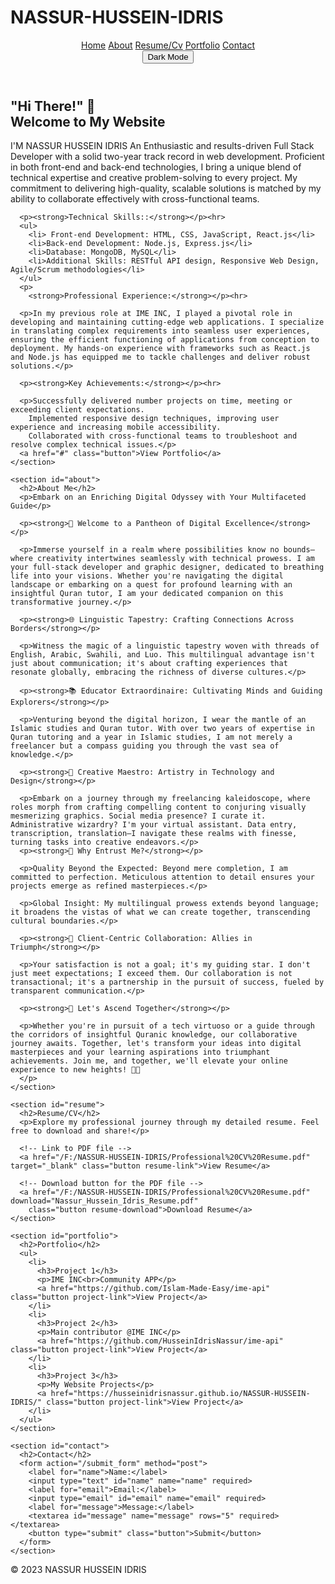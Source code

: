# NASSUR-HUSSEIN-IDRIS
<!DOCTYPE html>
<html lang="en">

<head>
  <meta charset="UTF-8">
  <meta name="viewport" content="width=device-width, initial-scale=1.0">
  <title>NASSUR HUSSEIN IDRIS</title>
  <link rel="icon" href="favicon.ico" type="image/x-icon">
  <link rel="stylesheet" href="style3.css">
</head>

<body>
  <header>
    <nav>
      <a href="#home" class="nav-button home-button">Home</a>
      <a href="#about" class="nav-button about-button">About</a>
      <a href="#resume" class="nav-button resume-button">Resume/Cv</a>
      <a href="#portfolio" class="nav-button portfolio-button">Portfolio</a>
      <a href="#contact" class="nav-button contact-button">Contact</a>
    </nav>
    <div id="darkModeContainer">
      <button id="darkModeToggle" class="button">Dark Mode</button>
    </div>
  </header>

  <main>
    <section id="home">
      <h1>"Hi There!" 👋<br>Welcome to My Website</h1>
      <p>I'M NASSUR HUSSEIN IDRIS An Enthusiastic and results-driven Full Stack Developer with a solid two-year track record in web development. Proficient in both front-end and back-end technologies, I bring a unique blend of technical expertise and creative problem-solving to every project. My commitment to delivering high-quality, scalable solutions is matched by my ability to collaborate effectively with cross-functional teams.</p>

      <p><strong>Technical Skills::</strong></p><hr>
      <ul>
        <li> Front-end Development: HTML, CSS, JavaScript, React.js</li>
        <li>Back-end Development: Node.js, Express.js</li>
        <li>Database: MongoDB, MySQL</li>
        <li>Additional Skills: RESTful API design, Responsive Web Design, Agile/Scrum methodologies</li>
      </ul>
      <p>
        <strong>Professional Experience:</strong></p><hr>

      <p>In my previous role at IME INC, I played a pivotal role in developing and maintaining cutting-edge web applications. I specialize in translating complex requirements into seamless user experiences, ensuring the efficient functioning of applications from conception to deployment. My hands-on experience with frameworks such as React.js and Node.js has equipped me to tackle challenges and deliver robust solutions.</p>

      <p><strong>Key Achievements:</strong></p><hr>

      <p>Successfully delivered number projects on time, meeting or exceeding client expectations.
        Implemented responsive design techniques, improving user experience and increasing mobile accessibility.
        Collaborated with cross-functional teams to troubleshoot and resolve complex technical issues.</p>
      <a href="#" class="button">View Portfolio</a>
    </section>

    <section id="about">
      <h2>About Me</h2>
      <p>Embark on an Enriching Digital Odyssey with Your Multifaceted Guide</p>

      <p><strong>🚀 Welcome to a Pantheon of Digital Excellence</strong></p>

      <p>Immerse yourself in a realm where possibilities know no bounds—where creativity intertwines seamlessly with technical prowess. I am your full-stack developer and graphic designer, dedicated to breathing life into your visions. Whether you're navigating the digital landscape or embarking on a quest for profound learning with an insightful Quran tutor, I am your dedicated companion on this transformative journey.</p>

      <p><strong>🌐 Linguistic Tapestry: Crafting Connections Across Borders</strong></p>

      <p>Witness the magic of a linguistic tapestry woven with threads of English, Arabic, Swahili, and Luo. This multilingual advantage isn't just about communication; it's about crafting experiences that resonate globally, embracing the richness of diverse cultures.</p>

      <p><strong>📚 Educator Extraordinaire: Cultivating Minds and Guiding Explorers</strong></p>

      <p>Venturing beyond the digital horizon, I wear the mantle of an Islamic studies and Quran tutor. With over two years of expertise in Quran tutoring and a year in Islamic studies, I am not merely a freelancer but a compass guiding you through the vast sea of knowledge.</p>

      <p><strong>🎨 Creative Maestro: Artistry in Technology and Design</strong></p>

      <p>Embark on a journey through my freelancing kaleidoscope, where roles morph from crafting compelling content to conjuring visually mesmerizing graphics. Social media presence? I curate it. Administrative wizardry? I'm your virtual assistant. Data entry, transcription, translation—I navigate these realms with finesse, turning tasks into creative endeavors.</p>
      <p><strong>💎 Why Entrust Me?</strong></p>

      <p>Quality Beyond the Expected: Beyond mere completion, I am committed to perfection. Meticulous attention to detail ensures your projects emerge as refined masterpieces.</p>

      <p>Global Insight: My multilingual prowess extends beyond language; it broadens the vistas of what we can create together, transcending cultural boundaries.</p>

      <p><strong>🌟 Client-Centric Collaboration: Allies in Triumph</strong></p>

      <p>Your satisfaction is not a goal; it's my guiding star. I don't just meet expectations; I exceed them. Our collaboration is not transactional; it's a partnership in the pursuit of success, fueled by transparent communication.</p>

      <p><strong>🚀 Let's Ascend Together</strong></p>

      <p>Whether you're in pursuit of a tech virtuoso or a guide through the corridors of insightful Quranic knowledge, our collaborative journey awaits. Together, let's transform your ideas into digital masterpieces and your learning aspirations into triumphant achievements. Join me, and together, we'll elevate your online experience to new heights! 💼✨
      </p>
    </section>

    <section id="resume">
      <h2>Resume/CV</h2>
      <p>Explore my professional journey through my detailed resume. Feel free to download and share!</p>

      <!-- Link to PDF file -->
      <a href="/F:/NASSUR-HUSSEIN-IDRIS/Professional%20CV%20Resume.pdf" target="_blank" class="button resume-link">View Resume</a>

      <!-- Download button for the PDF file -->
      <a href="/F:/NASSUR-HUSSEIN-IDRIS/Professional%20CV%20Resume.pdf" download="Nassur_Hussein_Idris_Resume.pdf"
        class="button resume-download">Download Resume</a>
    </section>

    <section id="portfolio">
      <h2>Portfolio</h2>
      <ul>
        <li>
          <h3>Project 1</h3>
          <p>IME INC<br>Community APP</p>
          <a href="https://github.com/Islam-Made-Easy/ime-api" class="button project-link">View Project</a>
        </li>
        <li>
          <h3>Project 2</h3>
          <p>Main contributor @IME INC</p>
          <a href="https://github.com/HusseinIdrisNassur/ime-api" class="button project-link">View Project</a>
        </li>
        <li>
          <h3>Project 3</h3>
          <p>My Website Projects</p>
          <a href="https://husseinidrisnassur.github.io/NASSUR-HUSSEIN-IDRIS/" class="button project-link">View Project</a>
        </li>
      </ul>
    </section>

    <section id="contact">
      <h2>Contact</h2>
      <form action="/submit_form" method="post">
        <label for="name">Name:</label>
        <input type="text" id="name" name="name" required>
        <label for="email">Email:</label>
        <input type="email" id="email" name="email" required>
        <label for="message">Message:</label>
        <textarea id="message" name="message" rows="5" required></textarea>
        <button type="submit" class="button">Submit</button>
      </form>
    </section>
  </main>

  <footer>
    <p>&copy; 2023 NASSUR HUSSEIN IDRIS</p>
  </footer>

  <script src="script.js"></script>
  <script>
    // Smooth scrolling for anchor links
    document.querySelectorAll('.nav-button').forEach(button => {
      button.addEventListener('click', function (e) {
        e.preventDefault();
        document.querySelector(this.getAttribute('href')).scrollIntoView({
          behavior: 'smooth'
        });
      });
    });

    // Dark mode/light mode switch logic
    const darkModeToggle = document.getElementById('darkModeToggle');
    const body = document.body;

    darkModeToggle.addEventListener('click', () => {
      body.classList.toggle('dark-mode');
      updateDarkModeButtonText();
    });

    // Function to update dark mode button text
    function updateDarkModeButtonText() {
      const darkModeButtonText = body.classList.contains('dark-mode') ? 'Light Mode' : 'Dark Mode';
      darkModeToggle.textContent = darkModeButtonText;
    }
  </script>
</body>

</html>
